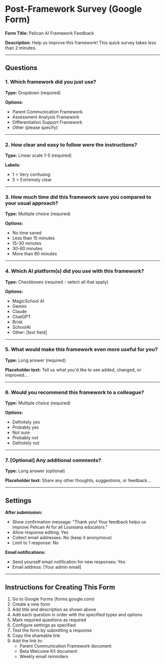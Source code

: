 # Post-Framework Survey (Google Form)

**Form Title:** Pelican AI Framework Feedback

**Description:** Help us improve this framework! This quick survey takes less than 2 minutes.

---

## Questions

### 1. Which framework did you just use?
**Type:** Dropdown (required)

**Options:**
- Parent Communication Framework
- Assessment Analysis Framework
- Differentiation Support Framework
- Other (please specify)

---

### 2. How clear and easy to follow were the instructions?
**Type:** Linear scale 1-5 (required)

**Labels:**
- 1 = Very confusing
- 5 = Extremely clear

---

### 3. How much time did this framework save you compared to your usual approach?
**Type:** Multiple choice (required)

**Options:**
- No time saved
- Less than 15 minutes
- 15-30 minutes
- 30-60 minutes
- More than 60 minutes

---

### 4. Which AI platform(s) did you use with this framework?
**Type:** Checkboxes (required - select all that apply)

**Options:**
- MagicSchool AI
- Gemini
- Claude
- ChatGPT
- Brisk
- SchoolAI
- Other: [text field]

---

### 5. What would make this framework even more useful for you?
**Type:** Long answer (required)

**Placeholder text:** Tell us what you'd like to see added, changed, or improved...

---

### 6. Would you recommend this framework to a colleague?
**Type:** Multiple choice (required)

**Options:**
- Definitely yes
- Probably yes
- Not sure
- Probably not
- Definitely not

---

### 7. [Optional] Any additional comments?
**Type:** Long answer (optional)

**Placeholder text:** Share any other thoughts, suggestions, or feedback...

---

## Settings

**After submission:**
- Show confirmation message: "Thank you! Your feedback helps us improve Pelican AI for all Louisiana educators."
- Allow response editing: Yes
- Collect email addresses: No (keep it anonymous)
- Limit to 1 response: No

**Email notifications:**
- Send yourself email notification for new responses: Yes
- Email address: [Your admin email]

---

## Instructions for Creating This Form

1. Go to Google Forms (forms.google.com)
2. Create a new form
3. Add title and description as shown above
4. Add each question in order with the specified types and options
5. Mark required questions as required
6. Configure settings as specified
7. Test the form by submitting a response
8. Copy the shareable link
9. Add the link to:
   - Parent Communication Framework document
   - Beta Welcome Kit document
   - Weekly email reminders

